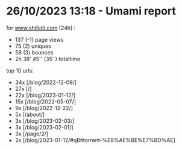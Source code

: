 # 26/10/2023 13:18 - Umami report
for www.shifeiti.com [24h] :

 - 137 (-1) page views
 - 75 (2) uniques
 - 58 (3) bounces
 - 2h 38' 45'' (35' ) totaltime


top 10 urls:
 - 34x [/blog/2022-12-09/]
 - 27x [/]
 - 22x [/blog/2023-01-12/]
 - 15x [/blog/2022-05-07/]
 - 9x [/blog/2022-12-22/]
 - 5x [/about/]
 - 3x [/blog/2023-02-03/]
 - 3x [/blog/2023-02-01/]
 - 3x [/page/2/]
 - 2x [/blog/2023-01-12/#qBittorrent-%E8%AE%BE%E7%BD%AE]


